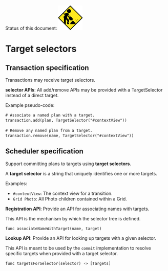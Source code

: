 Status of this document:
![](../../_assets/under-construction-flashing-barracade-animation.gif)

# Target selectors

## Transaction specification

Transactions may receive target selectors.

**selector APIs**: All add/remove APIs may be provided with a TargetSelector instead of a direct target.

Example pseudo-code:

    # Associate a named plan with a target.
    transaction.add(plan, TargetSelector("#contextView"))
    
    # Remove any named plan from a target.
    transaction.remove(name, TargetSelector("#contextView"))

## Scheduler specification

Support committing plans to targets using **target selectors**.

A **target selector** is a string that uniquely identifies one or more targets.

Examples:

- `#contextView`: The context view for a transition.
- `Grid Photo`: All Photo children contained within a Grid.

**Registration API**: Provide an API for associating names with targets.

This API is the mechanism by which the selector tree is defined.

    func associateNameWithTarget(name, target)

**Lookup API**: Provide an API for looking up targets with a given selector.

This API is meant to be used by the `commit` implementation to resolve specific targets when provided with a target selector.

    func targetsForSelector(selector) -> [Targets]
